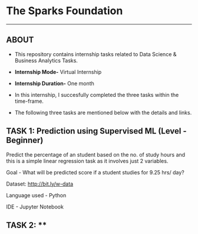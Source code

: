 # The Sparks Foundation 
- - - - 
## ABOUT
- This repository contains internship tasks related to Data Science & Business Analytics Tasks.
- **Internship Mode-** Virtual Internship
- **Internship Duration-** One month

- In this internship, I succesfully completed the three tasks within the time-frame.
-  The following three tasks are mentioned below with the details and links.

## TASK 1: **Prediction using Supervised ML** (Level - Beginner)
Predict the percentage of an student based on the no. of study hours and this is a simple linear regression task as it involves just 2 variables.

Goal - What will be predicted score if a student studies for 9.25 hrs/ day?

Dataset: http://bit.ly/w-data

Language used - Python

IDE - Jupyter Notebook

## TASK 2: **
